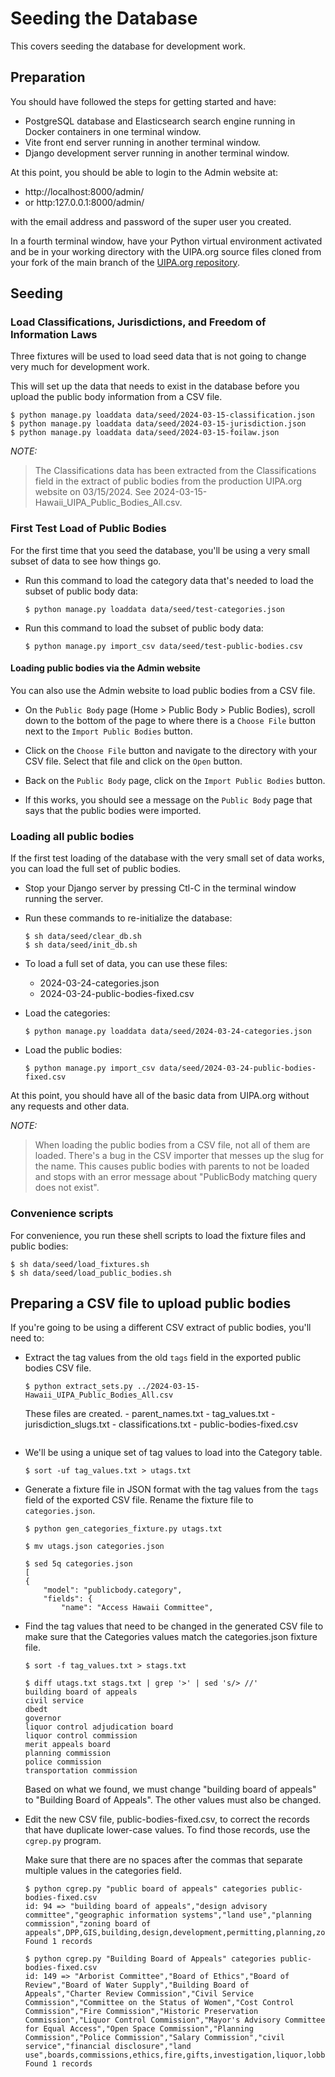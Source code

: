 # Seeding the Database

This covers seeding the database for development work.

## Preparation

You should have followed the steps for getting started and have:

- PostgreSQL database and Elasticsearch search engine running in Docker
  containers in one terminal window.
- Vite front end server running in another terminal window.
- Django development server running in another terminal window.

At this point, you should be able to login to the Admin website at:

- http://localhost:8000/admin/
- or http:127.0.0.1:8000/admin/

with the email address and password of the super user you created.

In a fourth terminal window, have your Python virtual environment activated and
be in your working directory with the UIPA.org source files cloned from your
fork of the main branch of the [UIPA.org
repository](https://github.com/CodeWithAloha/uipa).

## Seeding

### Load Classifications, Jurisdictions, and Freedom of Information Laws

Three fixtures will be used to load seed data that is not going to change very
much for development work.

This will set up the data that needs to exist in the database before you upload
the public body information from a CSV file.

```
$ python manage.py loaddata data/seed/2024-03-15-classification.json
$ python manage.py loaddata data/seed/2024-03-15-jurisdiction.json
$ python manage.py loaddata data/seed/2024-03-15-foilaw.json
```

*NOTE:*

> The Classifications data has been extracted from the Classifications field in
> the extract of public bodies from the production UIPA.org website on
> 03/15/2024. See 2024-03-15-Hawaii_UIPA_Public_Bodies_All.csv.


### First Test Load of Public Bodies

For the first time that you seed the database, you'll be using a very small
subset of data to see how things go.

- Run this command to load the category data that's needed to load the subset
  of public body data:

    ```
    $ python manage.py loaddata data/seed/test-categories.json
    ```
- Run this command to load the subset of public body data:

    ```
    $ python manage.py import_csv data/seed/test-public-bodies.csv
    ```

#### Loading public bodies via the Admin website

You can also use the Admin website to load public bodies from a CSV file.

- On the `Public Body` page (Home > Public Body > Public Bodies), scroll
  down to the bottom of the page to where there is a `Choose File` button next
  to the `Import Public Bodies` button.

- Click on the `Choose File` button and navigate to the directory with
  your CSV file. Select that file and click on the `Open` button.

- Back on the `Public Body` page, click on the `Import Public Bodies` button.

- If this works, you should see a message on the `Public Body` page that says
  that the public bodies were imported.


### Loading all public bodies

If the first test loading of the database with the very small set of data works,
you can load the full set of public bodies.

- Stop your Django server by pressing Ctl-C in the terminal window running the
  server.

- Run these commands to re-initialize the database:

    ```
    $ sh data/seed/clear_db.sh
    $ sh data/seed/init_db.sh
    ```

- To load a full set of data, you can use these files:
    - 2024-03-24-categories.json
    - 2024-03-24-public-bodies-fixed.csv

- Load the categories:
    ```
    $ python manage.py loaddata data/seed/2024-03-24-categories.json
    ```
- Load the public bodies:
    ```
    $ python manage.py import_csv data/seed/2024-03-24-public-bodies-fixed.csv
    ```

At this point, you should have all of the basic data from UIPA.org without any
requests and other data.

*NOTE:*

> When loading the public bodies from a CSV file, not all of them are loaded.
> There's a bug in the CSV importer that messes up the slug for the name. This
> causes public bodies with parents to not be loaded and stops with an error
> message about "PublicBody matching query does not exist".


### Convenience scripts

For convenience, you run these shell scripts to load the fixture files and
public bodies:

```
$ sh data/seed/load_fixtures.sh
$ sh data/seed/load_public_bodies.sh
```

## Preparing a CSV file to upload public bodies

If you're going to be using a different CSV extract of public bodies, you'll
need to:

- Extract the tag values from the old `tags` field in the exported public
  bodies CSV file.

    ```
    $ python extract_sets.py ../2024-03-15-Hawaii_UIPA_Public_Bodies_All.csv
    ```

  These files are created.
        - parent_names.txt
        - tag_values.txt
        - jurisdiction_slugs.txt
        - classifications.txt
        - public-bodies-fixed.csv
    ```

- We'll be using a unique set of tag values to load into the Category table.

    ```
    $ sort -uf tag_values.txt > utags.txt
    ```

- Generate a fixture file in JSON format with the tag values from the `tags`
  field of the exported CSV file. Rename the fixture file to `categories.json`.

    ```
    $ python gen_categories_fixture.py utags.txt

    $ mv utags.json categories.json

    $ sed 5q categories.json
    [
    {
        "model": "publicbody.category",
        "fields": {
            "name": "Access Hawaii Committee",
    ```

- Find the tag values that need to be changed in the generated CSV file to make
  sure that the Categories values match the categories.json fixture file.

    ```
    $ sort -f tag_values.txt > stags.txt

    $ diff utags.txt stags.txt | grep '>' | sed 's/> //'
    building board of appeals
    civil service
    dbedt
    governor
    liquor control adjudication board
    liquor control commission
    merit appeals board
    planning commission
    police commission
    transportation commission
    ```
  Based on what we found, we must change "building board of appeals" to
  "Building Board of Appeals". The other values must also be changed.


- Edit the new CSV file, public-bodies-fixed.csv, to correct the records that
  have duplicate lower-case values. To find those records, use the `cgrep.py` program.

  Make sure that there are no spaces after the commas that separate multiple
  values in the categories field.

    ```
    $ python cgrep.py "public board of appeals" categories public-bodies-fixed.csv
    id: 94 => "building board of appeals","design advisory committee","geographic information systems","land use","planning commission","zoning board of appeals",DPP,GIS,building,design,development,permitting,planning,zoning
    Found 1 records

    $ python cgrep.py "Building Board of Appeals" categories public-bodies-fixed.csv
    id: 149 => "Arborist Committee","Board of Ethics","Board of Review","Board of Water Supply","Building Board of Appeals","Charter Review Commission","Civil Service Commission","Committee on the Status of Women","Cost Control Commission","Fire Commission","Historic Preservation Commission","Liquor Control Commission","Mayor's Advisory Committee for Equal Access","Open Space Commission","Planning Commission","Police Commission","Salary Commission","civil service","financial disclosure","land use",boards,commissions,ethics,fire,gifts,investigation,liquor,lobbying,planning,police,tax,water
    Found 1 records
    ```

